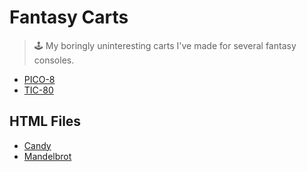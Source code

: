 # Fantasy Carts
> 🕹️ My boringly uninteresting carts I've made for several fantasy consoles.

 - [PICO-8](https://www.lexaloffle.com/pico-8.php)
 - [TIC-80](https://tic.computer)

## HTML Files

- [Candy](https://makixx.github.io/fantasy-carts/html/candy.html)
- [Mandelbrot](https://makixx.github.io/fantasy-carts/html/mandelbrot.html)
